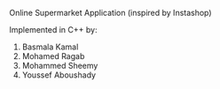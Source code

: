 Online Supermarket Application (inspired by Instashop)

Implemented in C++ by:
1. Basmala Kamal
2. Mohamed Ragab
3. Mohammed Sheemy
4. Youssef Aboushady
